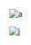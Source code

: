 
![a](https://i.pinimg.com/736x/2f/6e/ce/2f6eced608ae39c3e9b3630dd9bce11c.jpg)



![j](https://komarev.com/ghpvc/?username=BlackBridges&color=A9A9A9)




